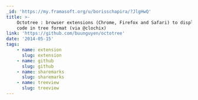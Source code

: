 ```yaml
---
_id: 'https://my.framasoft.org/u/borisschapira/?JlgHwQ'
title: >-
    Octotree : browser extensions (Chrome, Firefox and Safari) to display GitHub
    code in tree format (via @clochix)
link: 'https://github.com/buunguyen/octotree'
date: '2014-05-15'
tags:
    - name: extension
      slug: extension
    - name: github
      slug: github
    - name: sharemarks
      slug: sharemarks
    - name: treeview
      slug: treeview
---
```


<div class="markdown"><p></p></div>
